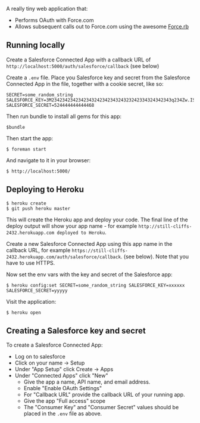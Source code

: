 A really tiny web application that:

* Performs OAuth with Force.com
* Allows subsequent calls out to Force.com using the awesome [Force.rb](https://github.com/heroku/force.rb)

## Running locally

Create a Salesforce Connected App with a callback URL of `http://localhost:5000/auth/salesforce/callback` (see below)

Create a `.env` file.  Place you Salesforce key and secret from the Salesforce Connected App in the file, together with a cookie secret, like so:

    SECRET=some_random_string
    SALESFORCE_KEY=3M234234234234234324234234324323242334324342343q234Zw.IS
    SALESFORCE_SECRET=524444444444468
    
Then run bundle to install all gems for this app:

    $bundle

Then start the app:

    $ foreman start

And navigate to it in your browser:

    $ http://localhost:5000/    

## Deploying to Heroku

    $ heroku create
    $ git push heroku master

This will create the Heroku app and deploy your code.  The final line of the deploy output will show your app name - for example `http://still-cliffs-2432.herokuapp.com deployed to Heroku`.

Create a new Salesforce Connected App using this app name in the callback URL, for example `https://still-cliffs-2432.herokuapp.com/auth/salesforce/callback`.  (see below).   Note that you have to use HTTPS.

Now set the env vars with the key and secret of the Salesforce app:

    $ heroku config:set SECRET=some_random_string SALESFORCE_KEY=xxxxxx SALESFORCE_SECRET=yyyyy

Visit the application:

    $ heroku open

## Creating a Salesforce key and secret

To create a Salesforce Connected App:

* Log on to salesforce
* Click on your name -> Setup
* Under "App Setup" click Create -> Apps        
* Under "Connected Apps" click "New"
  * Give the app a name, API name, and email address.
  * Enable "Enable OAuth Settings"
  * For "Callback URL" provide the callback URL of your running app.
  * Give the app "Full access" scope
  * The "Consumer Key" and "Consumer Secret" values should be placed in the `.env` file as above.
